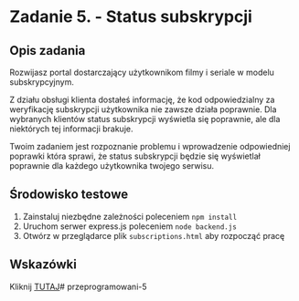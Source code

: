 # Zadanie 5. - Status subskrypcji

## Opis zadania

Rozwijasz portal dostarczający użytkownikom filmy i seriale w modelu subskrypcyjnym.

Z działu obsługi klienta dostałeś informację, że kod odpowiedzialny za weryfikację subskrypcji użytkownika nie zawsze działa poprawnie. Dla wybranych klientów status subskrypcji wyświetla się poprawnie, ale dla niektórych tej informacji brakuje.

Twoim zadaniem jest rozpoznanie problemu i wprowadzenie odpowiedniej poprawki która sprawi, że status subskrypcji będzie się wyświetlał poprawnie dla każdego użytkownika twojego serwisu.

## Środowisko testowe

1. Zainstaluj niezbędne zależności poleceniem `npm install`
2. Uruchom serwer express.js poleceniem `node backend.js`
3. Otwórz w przeglądarce plik `subscriptions.html` aby rozpocząć pracę

## Wskazówki

Kliknij [TUTAJ](https://przeprogramowani.pl/public/zadania/5-asynchroniczna-komunikacja.pdf)# przeprogramowani-5
